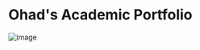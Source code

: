 # Ohad's Academic Portfolio
![image](https://github.com/ohaddan/ohaddan.github.io/assets/2526841/007db262-3f72-47b4-a928-045fa522cf87)

